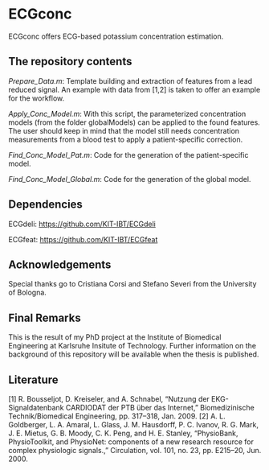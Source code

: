 # ECGconc
ECGconc offers ECG-based potassium concentration estimation. 

## The repository contents
*Prepare_Data.m*: Template building and extraction of features from a lead reduced signal. An example with data from [1,2] is taken to offer an example for the workflow.

*Apply_Conc_Model.m*: With this script, the parameterized concentration models (from the folder globalModels) can be applied to the found features. The user should keep in mind that the model still needs concentration measurements from a blood test to apply a patient-specific correction.

*Find_Conc_Model_Pat.m*: Code for the generation of the patient-specific model.

*Find_Conc_Model_Global.m*: Code for the generation of the global model.

## Dependencies
ECGdeli: https://github.com/KIT-IBT/ECGdeli

ECGfeat: https://github.com/KIT-IBT/ECGfeat


## Acknowledgements
Special thanks go to Cristiana Corsi and Stefano Severi from the University of Bologna.

## Final Remarks
This is the result of my PhD project at the Institute of Biomedical Engineering at Karlsruhe Insitute of Technology. Further information on the background of this repository will be available when the thesis is published.

## Literature
[1] R. Bousseljot, D. Kreiseler, and A. Schnabel, “Nutzung der EKG-Signaldatenbank CARDIODAT der PTB über das Internet,” Biomedizinische Technik/Biomedical Engineering, pp. 317–318, Jan. 2009.
[2] A. L. Goldberger, L. A. Amaral, L. Glass, J. M. Hausdorff, P. C. Ivanov, R. G. Mark, J. E. Mietus, G. B. Moody, C. K. Peng, and H. E. Stanley, “PhysioBank, PhysioToolkit, and PhysioNet: components of a new research resource for complex physiologic signals.,” Circulation, vol. 101, no. 23, pp. E215–20, Jun. 2000.
